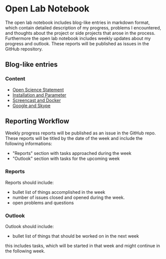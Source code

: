 # Open Lab Notebook

The open lab notebook includes blog-like entries in markdown format, which contain detailed description of my progress, problems I encountered, and thoughts about the project or side projects that arose in the process. Furthermore the open lab notebook includes weekly updates about my progress and outlook. These reports will be published as issues in the GitHub repository.

## Blog-like entries

### Content

* [Open Science Statement](https://github.com/schmelling/clock_evo/blob/master/open_notebook/2016-10-14-open-science-statement.md)
* [Installation and Parameter](https://github.com/schmelling/clock_evo/blob/master/open_notebook/2016-10-21-installation%2Bparameter.md)
* [Screencast and Docker](https://github.com/schmelling/clock_evo/blob/master/open_notebook/2016-10-28-screencast%2Bdocker.md)
* [Google and Skype](https://github.com/schmelling/clock_evo/blob/master/open_notebook/2016-11-04-google%2Bskype.md)

## Reporting Workflow

Weekly progress reports will be published as an issue in the GitHub repo. These reports will be titled by the date of the week and include the following informations:

* "Reports" section with tasks approached during the week
* "Outlook" section with tasks for the upcoming week

### Reports

Reports should include:

* bullet list of things accomplished in the week
* number of issues closed and opened during the week.
* open problems and questions

### Outlook

Outlook should include:

* bullet list of things that should be worked on in the next week

this includes tasks, which will be started in that week and might continue in the following week.
